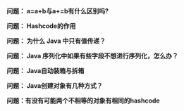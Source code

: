 
**问题： a=a+b与a+=b有什么区别吗?**

**问题： Hashcode的作用**

**问题： 为什么 Java 中只有值传递？**

**问题： Java 序列化中如果有些字段不想进行序列化，怎么办？**

**问题： Java自动装箱与拆箱**

**问题： Java创建对象有几种方式？**

**问题：有没有可能两个不相等的对象有相同的hashcode**



















